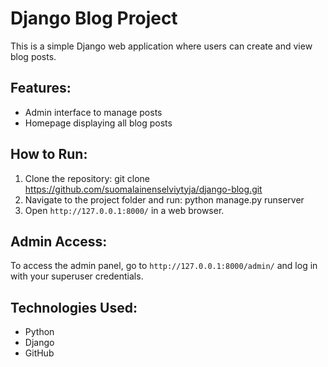 # Django Blog Project

This is a simple Django web application where users can create and view blog posts.

## Features:
- Admin interface to manage posts
- Homepage displaying all blog posts

## How to Run:
1. Clone the repository:
   git clone https://github.com/suomalainenselviytyja/django-blog.git
2. Navigate to the project folder and run:
   python manage.py runserver
3. Open `http://127.0.0.1:8000/` in a web browser.

## Admin Access:
To access the admin panel, go to `http://127.0.0.1:8000/admin/` and log in with your superuser credentials.

## Technologies Used:
- Python
- Django
- GitHub
